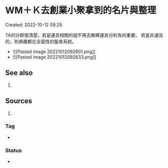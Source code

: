 # WM＋Ｋ去創業小聚拿到的名片與整理
Created: 2022-10-12 09:25

TA的分群很清楚，若是運具相關的就不用去解釋運具分析為何重要。
若是非運具的，則興趣都在全面性的盤查系統。
- ![[Pasted image 20221012092601.png]]
- ![[Pasted image 20221012092633.png]]

## See also
1. 


## Sources
1. 


### Tag
- 

### Status
- 